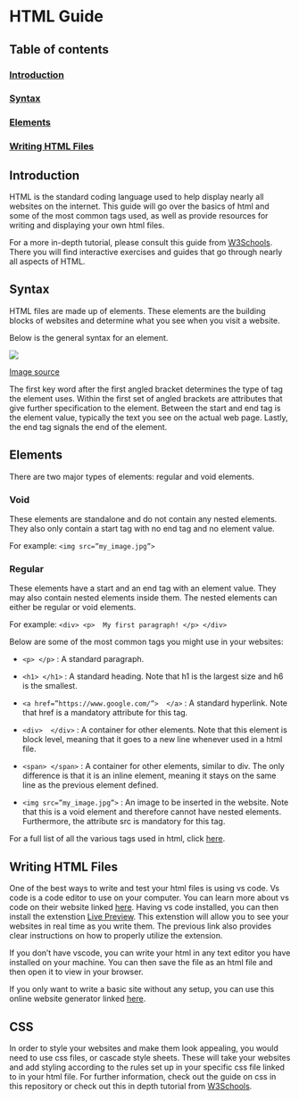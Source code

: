 # HTML Guide

## Table of contents
### [Introduction](#introduction-1)
### [Syntax](#syntax-1)
### [Elements](#elements-1)
### [Writing HTML Files](#writing-html-files-1)

## Introduction

HTML is the standard coding language used to help display nearly all websites on the internet. This guide will go over the basics of html and some of the most common tags used, as well as provide resources for writing and displaying your own html files.

For a more in-depth tutorial, please consult this guide from [W3Schools](https://www.w3schools.com/html/default.asp). There you will find interactive exercises and guides that go through nearly all aspects of HTML.

## Syntax

HTML files are made up of elements. These elements are the building blocks of websites and determine what you see when you visit a website.

Below is the general syntax for an element.


<img src="https://www.coderdojotc.org/web-ux/intro-to-html/img/element-components.png">

[Image source](https://www.coderdojotc.org/web-ux/intro-to-html/01a-elements-and-attributes/)

The first key word after the first angled bracket determines the type of tag the element uses. Within the first set of angled brackets are attributes that give further specification to the element. Between the start and end tag is the element value, typically the text you see on the actual web page. Lastly, the end tag signals the end of the element.


## Elements

There are two major types of elements: regular and void elements.

### Void
	
These elements are standalone and do not contain any nested elements. They also only contain a start tag with no end tag and no element value. 

For example: `<img src=”my_image.jpg”>`

### Regular

These elements have a start and an end tag with an element value. They may also contain nested elements inside them. The nested elements can either be regular or void elements.

For example: `<div> <p>  My first paragraph! </p> </div>`


Below are some of the most common tags you might use in your websites:

- `<p> </p>` : A standard paragraph.

- `<h1> </h1>` : A standard heading. Note that h1 is the largest size and h6 is the smallest.

- `<a href=”https://www.google.com/”>  </a>` : A standard hyperlink. Note that href is a mandatory attribute for this tag.

- `<div>  </div>` : A container for other elements. Note that this element is block level, meaning that it goes to a new line whenever used in a html file.

- `<span> </span>` : A container for other elements, similar to div. The only difference is that it is an inline element, meaning it stays on the same line as the previous element defined.

- `<img src=”my_image.jpg”>` : An image to be inserted in the website. Note that this is a void element and therefore cannot have nested elements. Furthermore, the attribute src is mandatory for this tag.

For a full list of all the various tags used in html, click [here](https://www.w3schools.com/tags/default.asp).

## Writing HTML Files

One of the best ways to write and test your html files is using vs code. Vs code is a code editor to use on your computer. You can learn more about vs code on their website linked [here](https://code.visualstudio.com/). Having vs code installed, you can then install the extenstion [Live Preview](https://marketplace.visualstudio.com/items?itemName=ms-vscode.live-server). This extenstion will allow you to see your websites in real time as you write them. The previous link also provides clear instructions on how to properly utilize the extension.

If you don’t have vscode, you can write your html in any text editor you have installed on your machine. You can then save the file as an html file and then open it to view in your browser.

If you only want to write a basic site without any setup, you can use this online website generator linked [here](https://www.w3schools.com/html/tryit.asp?filename=tryhtml_intro).


## CSS

In order to style your websites and make them look appealing, you would need to use css files, or cascade style sheets. These will take your websites and add styling according to the rules set up in your specific css file linked to in your html file. For further information, check out the guide on css in this repository or check out this in depth tutorial from [W3Schools](https://www.w3schools.com/css/default.asp).


